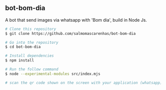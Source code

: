 ## bot-bom-dia
A bot that send images via whatsapp with 'Bom dia', build in Node Js.


```bash
# Clone this repository
$ git clone https://github.com/salmomascarenhas/bot-bom-dia

# Go into the repository
$ cd bot-bom-dia

# Install dependencies
$ npm install

# Run the follow command
$ node --experimental-modules src/index.mjs

# scan the qr code shown on the screen with your application (whatsapp)
